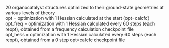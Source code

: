 20 organocatalyst structures optimized to their ground-state geometries at various levels of theory  
opt = optimization with 1 Hessian calculated at the start (opt=calcfc)  
opt_freq = optimization with 1 Hessian calculated every 60 steps (each reopt), obtained from a frequency calculation checkpoint file  
opt_hess = optimization with 1 Hessian calculated every 60 steps (each reopt), obtained from a 0 step opt=calcfc checkpoint file  
